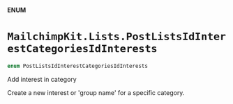 **ENUM**

# `MailchimpKit.Lists.PostListsIdInterestCategoriesIdInterests`

```swift
enum PostListsIdInterestCategoriesIdInterests
```

Add interest in category

Create a new interest or 'group name' for a specific category.
